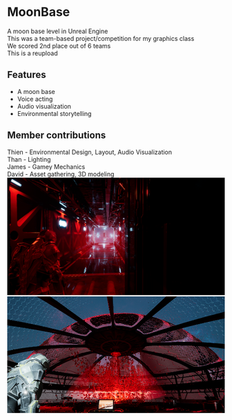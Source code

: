 # MoonBase  
A moon base level in Unreal Engine  
This was a team-based project/competition for my graphics class  
We scored 2nd place out of 6 teams  
This is a reupload
## Features
 - A moon base
 - Voice acting
 - Audio visualization
 - Environmental storytelling
## Member contributions  
Thien - Environmental Design, Layout, Audio Visualization  
Than - Lighting  
James - Gamey Mechanics  
David - Asset gathering, 3D modeling  
 ![alt text](https://github.com/1234thien/Moonbase/blob/main/pics/img1.png?raw=true)
 ![alt text](https://github.com/1234thien/Moonbase/blob/main/pics/img2.png?raw=true)

